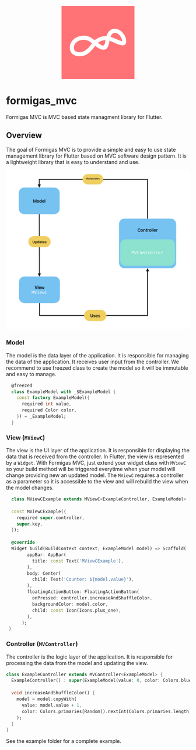 <p align="center">
<img src="doc/main_logo.png" height="200" alt="Formigas" />
</p>

# formigas_mvc

Formigas MVC is MVC based state managment library for Flutter.

## Overview

The goal of Formigas MVC is to provide a simple and easy to use state management library for Flutter based on MVC software design pattern. It is a lightweight library that is easy to understand and use.

![alt text](doc/image.png)

### Model

The model is the data layer of the application. It is responsible for managing the data of the application. It receives user input from the controller. We recommend to use freezed class to create the model so it will be immutable and easy to manage.
  
```dart
  @freezed
  class ExampleModel with _$ExampleModel {
    const factory ExampleModel({
      required int value,
      required Color color,
    }) = _ExampleModel;
  }
```

### View (`MViewC`)

The view is the UI layer of the application. It is responsible for displaying the data that is received from the controller. In Flutter, the view is represented by a `Widget`. With Formigas MVC, just extend your widget class with `MViewC` so your build method will be triggered everytime when your model will change providing new an updated model. The `MViewC` requires a controller as a parameter so it is accessible to the view and will rebuild the view when the model changes.

 ```dart
   class MViewCExample extends MViewC<ExampleController, ExampleModel> {
  
   const MViewCExample({
     required super.controller,
     super.key,
   });

   @override
   Widget build(BuildContext context, ExampleModel model) => Scaffold(
         appBar: AppBar(
           title: const Text('MViewCExample'),
         ),
         body: Center(
           child: Text('Counter: ${model.value}'),
         ),
         floatingActionButton: FloatingActionButton(
           onPressed: controller.increaseAndShuffleColor,
           backgroundColor: model.color,
           child: const Icon(Icons.plus_one),
         ),
       );
  }
```

### Controller (`MVController`)

The controller is the logic layer of the application. It is responsible for processing the data from the model and updating the view.

```dart
class ExampleController extends MVController<ExampleModel> {
  ExampleController() : super(ExampleModel(value: 0, color: Colors.blue));

  void increaseAndShuffleColor() {
    model = model.copyWith(
      value: model.value + 1,
      color: Colors.primaries[Random().nextInt(Colors.primaries.length)],
    );
  }
}
```

See the example folder for a complete example.
